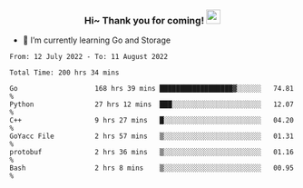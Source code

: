 <h3 align="center">
    Hi~ Thank you for coming!
    <img src="https://media.giphy.com/media/hvRJCLFzcasrR4ia7z/giphy.gif" width="25px">
</h3>

<!--
**pineapple-man/pineapple-man** is a ✨ _special_ ✨ repository because its `README.md` (this file) appears on your GitHub profile.

Here are some ideas to get you started:
- 🔭 I’m currently working on ...
- 🤔 I’m looking for help with ...
- 💬 Ask me about ...
- 📫 How to reach me: ...
- 😄 Pronouns: ...
- ⚡ Fun fact: 
- 👯 I’m looking to collaborate on kubernetes
-->
- 🌱 I’m currently learning Go and Storage

<!--START_SECTION:waka-->

```text
From: 12 July 2022 - To: 11 August 2022

Total Time: 200 hrs 34 mins

Go                   168 hrs 39 mins ██████████████████▓░░░░░░   74.81 %
Python               27 hrs 12 mins  ███░░░░░░░░░░░░░░░░░░░░░░   12.07 %
C++                  9 hrs 27 mins   █░░░░░░░░░░░░░░░░░░░░░░░░   04.20 %
GoYacc File          2 hrs 57 mins   ▒░░░░░░░░░░░░░░░░░░░░░░░░   01.31 %
protobuf             2 hrs 36 mins   ▒░░░░░░░░░░░░░░░░░░░░░░░░   01.16 %
Bash                 2 hrs 8 mins    ▒░░░░░░░░░░░░░░░░░░░░░░░░   00.95 %
```

<!--END_SECTION:waka-->
